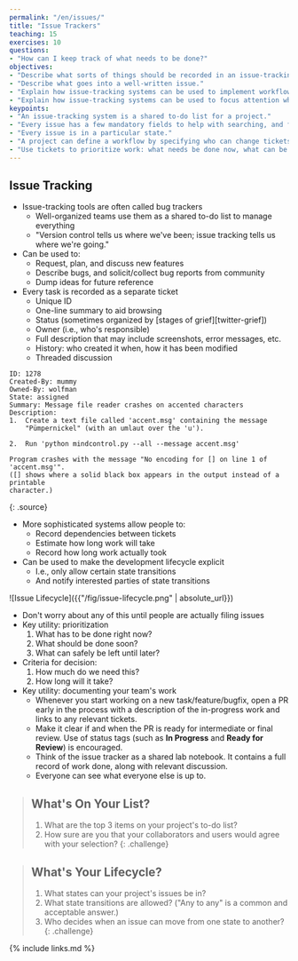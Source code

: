 ```yaml
---
permalink: "/en/issues/"
title: "Issue Trackers"
teaching: 15
exercises: 10
questions:
- "How can I keep track of what needs to be done?"
objectives:
- "Describe what sorts of things should be recorded in an issue-tracking system."
- "Describe what goes into a well-written issue."
- "Explain how issue-tracking systems can be used to implement workflows."
- "Explain how issue-tracking systems can be used to focus attention where it's needed."
keypoints:
- "An issue-tracking system is a shared to-do list for a project."
- "Every issue has a few mandatory fields to help with searching, and free-form text for details."
- "Every issue is in a particular state."
- "A project can define a workflow by specifying who can change tickets' states when."
- "Use tickets to prioritize work: what needs be done now, what can be deferred until later."
---
```


## Issue Tracking

*   Issue-tracking tools are often called bug trackers
    *   Well-organized teams use them as a shared to-do list to manage everything
    *   "Version control tells us where we've been; issue tracking tells us where we're going."
*   Can be used to:
    *   Request, plan, and discuss new features
    *   Describe bugs, and solicit/collect bug reports from community
    *   Dump ideas for future reference
*   Every task is recorded as a separate ticket
    *   Unique ID
    *   One-line summary to aid browsing
    *   Status (sometimes organized by [stages of grief][twitter-grief])
    *   Owner (i.e., who's responsible)
    *   Full description that may include screenshots, error messages, etc.
    *   History: who created it when, how it has been modified
    *   Threaded discussion

~~~
ID: 1278
Created-By: mummy
Owned-By: wolfman
State: assigned
Summary: Message file reader crashes on accented characters
Description:
1.  Create a text file called 'accent.msg' containing the message
    "Pümpernickel" (with an umlaut over the 'u').

2.  Run 'python mindcontrol.py --all --message accent.msg'

Program crashes with the message "No encoding for [] on line 1 of 'accent.msg'".
([] shows where a solid black box appears in the output instead of a printable
character.)
~~~
{: .source}

*   More sophisticated systems allow people to:
    *   Record dependencies between tickets
    *   Estimate how long work will take
    *   Record how long work actually took
*   Can be used to make the development lifecycle explicit
    *   I.e., only allow certain state transitions
    *   And notify interested parties of state transitions

![Issue Lifecycle]({{"/fig/issue-lifecycle.png" | absolute_url}})

*   Don't worry about any of this until people are actually filing issues
*   Key utility: prioritization
    1.  What has to be done right now?
    2.  What should be done soon?
    3.  What can safely be left until later?
*   Criteria for decision:
    1.  How much do we need this?
    2.  How long will it take?
*   Key utility: documenting your team's work
    *   Whenever you start working on a new task/feature/bugfix, open a PR early in the process with a description of the in-progress work and links to any relevant tickets.
    *   Make it clear if and when the PR is ready for intermediate or final review.
        Use of status tags (such as **In Progress** and **Ready for Review**) is encouraged.
    *   Think of the issue tracker as a shared lab notebook.
        It contains a full record of work done, along with relevant discussion.
    *   Everyone can see what everyone else is up to.

> ## What's On Your List?
>
> 1.  What are the top 3 items on your project's to-do list?
> 2.  How sure are you that your collaborators and users would agree with your selection?
{: .challenge}

> ## What's Your Lifecycle?
>
> 1.  What states can your project's issues be in?
> 2.  What state transitions are allowed?  ("Any to any" is a common and acceptable answer.)
> 3.  Who decides when an issue can move from one state to another?
{: .challenge}

{% include links.md %}
